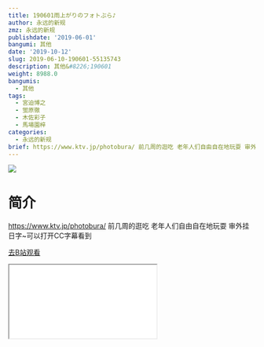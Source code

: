 ```yaml
---
title: 190601雨上がりのフォトぶら♪
author: 永远的新规
zmz: 永远的新规
publishdate: '2019-06-01'
bangumi: 其他
date: '2019-10-12'
slug: 2019-06-10-190601-55135743
description: 其他&#8226;190601
weight: 8988.0
bangumis:
  - 其他
tags:
  - 宮迫博之
  - 蛍原徹
  - 木佐彩子
  - 馬場園梓
categories:
  - 永远的新规
brief: https://www.ktv.jp/photobura/ 前几周的逛吃 老年人们自由自在地玩耍 审外挂日字~可以打开CC字幕看到
---
```

![](https://raw.githubusercontent.com/tcgriffith/owaraisite/master/static/tmpimg/fa49cb9c4d3a8036f53ae16093469ba60c1286e9.jpg.480.jpg)
# 简介  
https://www.ktv.jp/photobura/
前几周的逛吃
老年人们自由自在地玩耍
审外挂日字~可以打开CC字幕看到  

[去B站观看](https://www.bilibili.com/video/av55135743/)
<div class ="resp-container"><iframe class="testiframe" src="//player.bilibili.com/player.html?aid=55135743"", scrolling="no", allowfullscreen="true" > </iframe></div> 
